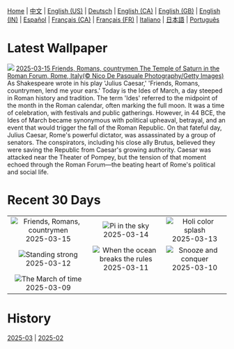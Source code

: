 [Home](../README.md) | [中文](zh-CN.md) | [English (US)](en-US.md) | [Deutsch](de-DE.md) | [English (CA)](en-CA.md) | [English (GB)](en-GB.md) | [English (IN)](en-IN.md) | [Español](es-ES.md) | [Français (CA)](fr-CA.md) | [Français (FR)](fr-FR.md) | [Italiano](it-IT.md) | [日本語](ja-JP.md) | [Português](pt-BR.md)

# Latest Wallpaper
![](https://www.bing.com/th?id=OHR.ForumRomanum_EN-US9379132630_UHD.jpg)
[2025-03-15 Friends, Romans, countrymen The Temple of Saturn in the Roman Forum, Rome, Italy(© Nico De Pasquale Photography/Getty Images)](https://www.bing.com/th?id=OHR.ForumRomanum_EN-US9379132630_UHD.jpg)
As Shakespeare wrote in his play 'Julius Caesar,' 'Friends, Romans, countrymen, lend me your ears.' Today is the Ides of March, a day steeped in Roman history and tradition. The term 'Ides' referred to the midpoint of the month in the Roman calendar, often marking the full moon. It was a time of celebration, with festivals and public gatherings. However, in 44 BCE, the Ides of March became synonymous with political upheaval, betrayal, and an event that would trigger the fall of the Roman Republic. On that fateful day, Julius Caesar, Rome's powerful dictator, was assassinated by a group of senators. The conspirators, including his close ally Brutus, believed they were saving the Republic from Caesar's growing authority. Caesar was attacked near the Theater of Pompey, but the tension of that moment echoed through the Roman Forum—the beating heart of Rome's political and social life.

# Recent 30 Days
|  |  |  |
|:---:|:---:|:---:|
| ![](https://www.bing.com/th?id=OHR.ForumRomanum_EN-US9379132630_400x240.jpg "Friends, Romans, countrymen") 2025-03-15 | ![](https://www.bing.com/th?id=OHR.BasqueDolmen_EN-US9089569057_400x240.jpg "Pi in the sky") 2025-03-14 | ![](https://www.bing.com/th?id=OHR.HoliColors_EN-US9033637774_400x240.jpg "Holi color splash") 2025-03-13 |
| ![](https://www.bing.com/th?id=OHR.ChateauLoire_EN-US8827570825_400x240.jpg "Standing strong") 2025-03-12 | ![](https://www.bing.com/th?id=OHR.NusaPenida_EN-US8722184767_400x240.jpg "When the ocean breaks the rules") 2025-03-11 | ![](https://www.bing.com/th?id=OHR.NappingLion_EN-US8441298325_400x240.jpg "Snooze and conquer") 2025-03-10 |
| ![](https://www.bing.com/th?id=OHR.ItalyClock_EN-US7397391355_400x240.jpg "The March of time") 2025-03-09 |  |  |

# History
[2025-03](../archives/wallpaper/en-US/w_2025_03.md) | [2025-02](../archives/wallpaper/en-US/w_2025_02.md)
